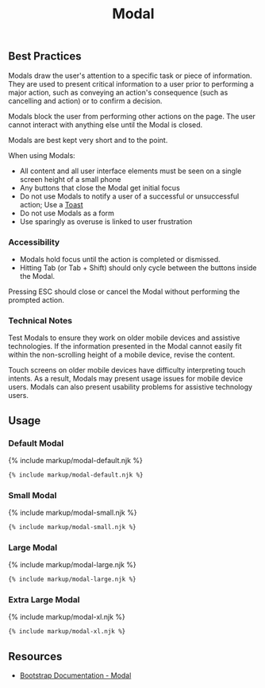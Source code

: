 ﻿---
title: Modal
summary: Modals stop the user for an important change or decision.
tags: components
layout: guide
eleventyNavigation:
  key: Modal
  parent: Components
  order: 190
  excerpt: Modals stop the user for an important change or decision.
  img: /img/illustrations/illus-modals.svg
---

## Best Practices
Modals draw the user's attention to a specific task or piece of information. They are used to present critical information to a user prior to performing a major action, such as conveying an action's consequence (such as cancelling and action) or to confirm a decision. 

Modals block the user from performing other actions on the page. The user cannot interact with anything else until the Modal is closed.

Modals are best kept very short and to the point.

When using Modals:
* All content and all user interface elements must be seen on a single screen height of a small phone
* Any buttons that close the Modal get initial focus
* Do not use Modals to notify a user of a successful or unsuccessful action; Use a [Toast](/components/toasts)
* Do not use Modals as a form
* Use sparingly as overuse is linked to user frustration

### Accessibility
* Modals hold focus until the action is completed or dismissed. 
* Hitting Tab (or Tab + Shift) should only cycle between the buttons inside the Modal. 

Pressing ESC should close or cancel the Modal without performing the prompted action. 

### Technical Notes
Test Modals to ensure they work on older mobile devices and assistive technologies. If the information presented in the Modal cannot easily fit within the non-scrolling height of a mobile device, revise the content. 

Touch screens on older mobile devices have difficulty interpreting touch intents. As a result, Modals may present usage issues for mobile device users. Modals can also present usability problems for assistive technology users.

## Usage

### Default Modal

{% include markup/modal-default.njk %}

``` html
{% include markup/modal-default.njk %}
```

### Small Modal

{% include markup/modal-small.njk %}

``` html
{% include markup/modal-small.njk %}
```

### Large Modal

{% include markup/modal-large.njk %}

``` html
{% include markup/modal-large.njk %}
```

### Extra Large Modal

{% include markup/modal-xl.njk %}

``` html
{% include markup/modal-xl.njk %}
```

## Resources
* <a href="https://getbootstrap.com/docs/4.5/components/modal/" target="_blank">Bootstrap Documentation - Modal</a>
